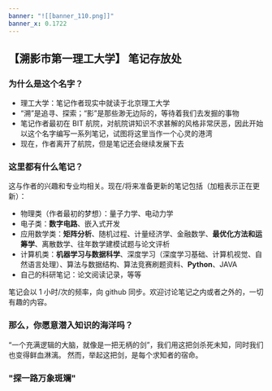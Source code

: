```yaml
---
banner: "![[banner_110.png]]"
banner_x: 0.1722
---
```


## 【溯影市第一理工大学】 笔记存放处

### 为什么是这个名字？
- 理工大学：笔记作者现实中就读于北京理工大学
- “溯”是追寻、探索；“影”是那些渺无边际的，等待着我们去发掘的事物
- 笔记作者最初在 BIT 航院，对航院讲知识不求甚解的风格非常厌恶，因此开始以这个名字编写一系列笔记，试图将这里当作一个心灵的港湾
- 现在，作者离开了航院，但是笔记还会继续发展下去

### 这里都有什么笔记？
这与作者的兴趣和专业均相关。现在/将来准备更新的笔记包括（加粗表示正在更新）：
- 物理类（作者最初的梦想）：量子力学、电动力学
- 电子类：**数字电路**、嵌入式开发
- 应用数学类：**矩阵分析**、随机过程、计量经济学、金融数学、**最优化方法和运筹学**、离散数学、往年数学建模试题与论文评析
- 计算机类：**机器学习与数据科学**、深度学习（深度学习基础、计算机视觉、自然语言处理）、算法与数据结构、算法竞赛刷题资料、**Python**、JAVA
- 自己的科研笔记：论文阅读记录，等等

笔记会以 1 小时/次的频率，向 github 同步。欢迎讨论笔记之内或者之外的，一切有趣的内容。

### 那么，你愿意潜入知识的海洋吗？
“一个充满逻辑的大脑，就像是一把无柄的剑”，我们用这把剑杀死未知，同时我们也变得鲜血淋漓。
然而，举起这把剑，是每个求知者的宿命。


### "探一路万象斑斓"




